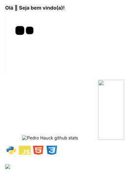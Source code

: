### Olá 👋 Seja bem vindo(a)!
![github contribution grid snake animation](https://raw.githubusercontent.com/PedroHauckk/PedroHauckk/output/github-contribution-grid-snake.svg)
<div align="center">  
  <img width="49%" height="195px" src="https://github-readme-stats.vercel.app/api?username=PedroHauckk&show_icons=true&count_private=true&hide_border=true&title_color=ff91a4&icon_color=ff91a4&text_color=c9d1d9&bg_color=0d1117" alt="Pedro Hauck github stats" /> 
  <img width="41%" height="195px" src="https://github-readme-stats.vercel.app/api/top-langs/?username=PedroHauckk&layout=compact&hide_border=true&title_color=ff91a4&text_color=ff91a4&bg_color=0d1117" />
</div>

<div style="display: inline_block"><br>
  <img  align="center" alt="pedro-Python" height="30" width="40" src="https://raw.githubusercontent.com/devicons/devicon/master/icons/python/python-original.svg">
  <img align="center" alt="pedro-Js" height="30" width="40" src="https://raw.githubusercontent.com/devicons/devicon/master/icons/javascript/javascript-plain.svg">
  <img align="center" alt="pedro-HTML" height="30" width="40" src="https://raw.githubusercontent.com/devicons/devicon/master/icons/html5/html5-original.svg">
  <img align="center" alt="pedro-CSS" height="30" width="40" src="https://raw.githubusercontent.com/devicons/devicon/master/icons/css3/css3-original.svg">
  
  ##

<div> 
 
  <a href="https://www.linkedin.com/in/pedro-hauck-356897203/" target="_blank"><img src="https://img.shields.io/badge/-LinkedIn-%230077B5?style=for-the-badge&logo=linkedin&logoColor=white" target="_blank"></a> 
 

</div>
